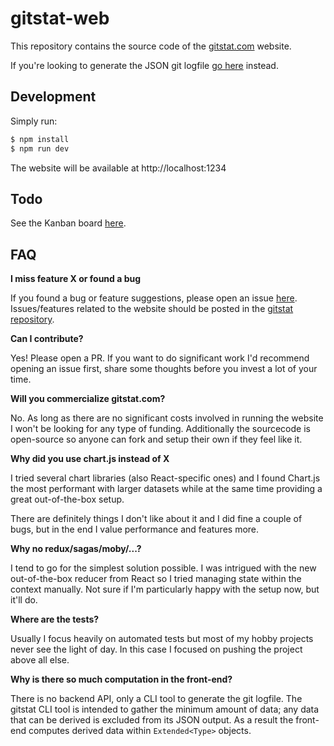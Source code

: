 # gitstat-web

This repository contains the source code of the [gitstat.com](https://gitstat.com) website.

If you're looking to generate the JSON git logfile [go here](https://github.com/nielskrijger/gitstat) instead.

## Development

Simply run:

```sh
$ npm install
$ npm run dev
```

The website will be available at http://localhost:1234

## Todo

See the Kanban board [here](https://github.com/nielskrijger/gitstat-web/projects/1).

## FAQ

__I miss feature X or found a bug__

If you found a bug or feature suggestions, please open an issue [here](https://github.com/nielskrijger/gitstat-web/issues). Issues/features related to the website should be posted in the [gitstat repository](https://github.com/nielskrijger/gitstat). 

__Can I contribute?__

Yes! Please open a PR. If you want to do significant work I'd recommend opening an issue first, share some thoughts before you invest a lot of your time.

__Will you commercialize gitstat.com?__

No. As long as there are no significant costs involved in running the website I won't be looking for any type of funding. Additionally the sourcecode is open-source so anyone can fork and setup their own if they feel like it.

__Why did you use chart.js instead of X__

I tried several chart libraries (also React-specific ones) and I found Chart.js the most performant with larger datasets while at the same time providing a great out-of-the-box setup.

There are definitely things I don't like about it and I did fine a couple of bugs, but in the end I value performance and features more. 

__Why no redux/sagas/moby/...?__

I tend to go for the simplest solution possible. I was intrigued with the new out-of-the-box reducer from React so I tried managing state within the context manually. Not sure if I'm particularly happy with the setup now, but it'll do.

__Where are the tests?__

Usually I focus heavily on automated tests but most of my hobby projects never see the light of day. In this case I focused on pushing the project above all else.

__Why is there so much computation in the front-end?__

There is no backend API, only a CLI tool to generate the git logfile. The gitstat CLI tool is intended to gather the minimum amount of data; any data that can be derived is excluded from its JSON output. As a result the front-end computes derived data within `Extended<Type>` objects.
